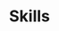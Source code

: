 ---
layout: grid
title: Skills
show_collection: skills
description: >
  Découvrez mes 6 champs de compétence, en tant que professionnel polyvalent dans la conception et la réalisation de projets print et web, comprenant des logos, des affiches, du PLV, des sites vitrine, des interfaces fonctionnelles, des démos en motion, des illustrations, du compositing etc.

no_groups: true
---